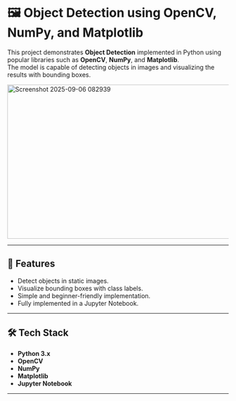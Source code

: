 # 🖼️ Object Detection using OpenCV, NumPy, and Matplotlib

This project demonstrates **Object Detection** implemented in Python using popular libraries such as **OpenCV**, **NumPy**, and **Matplotlib**.  
The model is capable of detecting objects in images and visualizing the results with bounding boxes.

<img width="685" height="350" alt="Screenshot 2025-09-06 082939" src="https://github.com/user-attachments/assets/07421165-f3c8-434f-8bfe-a4f04d410f5f" />

---

## 📌 Features
- Detect objects in static images.
- Visualize bounding boxes with class labels.
- Simple and beginner-friendly implementation.
- Fully implemented in a Jupyter Notebook.

---

## 🛠️ Tech Stack
- **Python 3.x**
- **OpenCV**
- **NumPy**
- **Matplotlib**
- **Jupyter Notebook**

---

